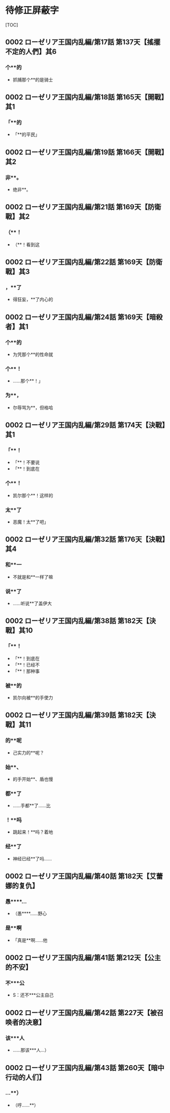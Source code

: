 # 待修正屏蔽字

[TOC]

## 0002 ローゼリア王国内乱編/第17話 第137天【搖擺不定的人們】其6

### 个**的

- 抓捕那个**的是骑士


## 0002 ローゼリア王国内乱編/第18話 第165天【開戰】其1

### 「**的

- 「**的平民」


## 0002 ローゼリア王国内乱編/第19話 第166天【開戰】其2

### 非**。

- 绝非**。


## 0002 ローゼリア王国内乱編/第21話 第169天【防衛戰】其2

### （**！

- （**！看到这


## 0002 ローゼリア王国内乱編/第22話 第169天【防衛戰】其3

### ，**了

- 得狂妄，**了内心的


## 0002 ローゼリア王国内乱編/第24話 第169天【暗殺者】其1

### 个**的

- 为凭那个**的性命就

### 个**！

- ……那个**！」

### 为**，

- 尔辱骂为**，但格哈


## 0002 ローゼリア王国内乱編/第29話 第174天【決戰】其1

### 「**！

- 「**！不要说
- 「**！到底在

### 个**！

- 凯尔那个**！这样的

### 太**了

- 恶魔！太**了吧」


## 0002 ローゼリア王国内乱編/第32話 第176天【決戰】其4

### 和**一

- 不就是和**一样了嘛

### 说**了

- ……听说**了盖伊大


## 0002 ローゼリア王国内乱編/第38話 第182天【決戰】其10

### 「**！

- 「**！到底在
- 「**！已经不
- 「**！那种事

### 被**的

- 凯尔向被**的手使力


## 0002 ローゼリア王国内乱編/第39話 第182天【決戰】其11

### 的**呢

- 己实力的**呢？

### 始**、

- 的手开始**、盾也慢

### 都**了

- ……手都**了……比

### ！**吗

- 跳起来！**吗？着地

### 经**了

- 神经已经**了吗……


## 0002 ローゼリア王国内乱編/第40話 第182天【艾蕾娜的复仇】

### 愚****…

- （愚****……野心

### 是**啊

- 「真是**啊……他


## 0002 ローゼリア王国内乱編/第41話 第212天【公主的不安】

### 不***公

- S：还不***公主自己


## 0002 ローゼリア王国内乱編/第42話 第227天【被召唤者的决意】

### 该***人

- ……那该***人…）


## 0002 ローゼリア王国内乱編/第43話 第260天【暗中行动的人们】

### …**）

- （哼……**）

